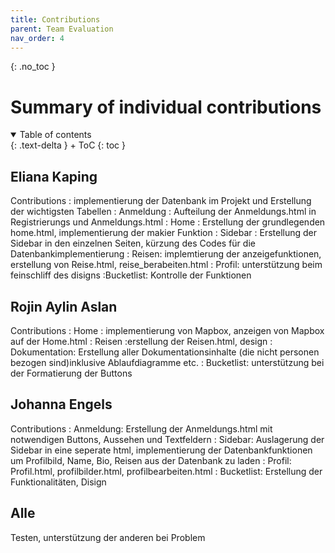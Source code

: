 ```yaml
---
title: Contributions
parent: Team Evaluation
nav_order: 4
---
```


{: .no_toc }
# Summary of individual contributions

<details open markdown="block">
{: .text-delta }
<summary>Table of contents</summary>
+ ToC
{: toc }
</details>

## Eliana Kaping

Contributions
: implementierung der Datenbank im Projekt und Erstellung der wichtigsten Tabellen
: Anmeldung : Aufteilung der Anmeldungs.html in Registrierungs und Anmeldungs.html
: Home : Erstellung der grundlegenden home.html, implementierung der makier Funktion
: Sidebar : Erstellung der Sidebar in den einzelnen Seiten, kürzung des Codes für die Datenbankimplementierung
: Reisen: implemtierung der anzeigefunktionen, erstellung von Reise.html, reise_berabeiten.html
: Profil: unterstützung beim feinschliff des disigns
:Bucketlist: Kontrolle der Funktionen
## Rojin Aylin Aslan

Contributions
: Home : implementierung von Mapbox, anzeigen von Mapbox auf der Home.html
: Reisen :erstellung der Reisen.html, design
: Dokumentation: Erstellung aller Dokumentationsinhalte (die nicht personen bezogen sind)inklusive Ablaufdiagramme etc.
: Bucketlist: unterstützung bei der Formatierung der Buttons


## Johanna Engels

Contributions
: Anmeldung: Erstellung der Anmeldungs.html mit notwendigen Buttons, Aussehen und Textfeldern
: Sidebar: Auslagerung der Sidebar in eine seperate html, implementierung der Datenbankfunktionen um Profilbild, Name, Bio, Reisen aus der Datenbank zu laden
: Profil: Profil.html, profilbilder.html, profilbearbeiten.html
: Bucketlist: Erstellung der Funktionalitäten, Disign

## Alle
Testen, unterstützung der anderen bei Problem